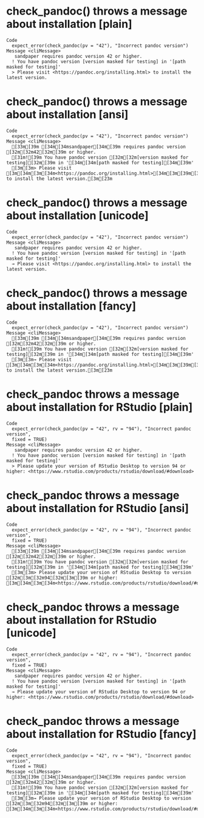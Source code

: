 # check_pandoc() throws a message about installation [plain]

    Code
      expect_error(check_pandoc(pv = "42"), "Incorrect pandoc version")
    Message <cliMessage>
       sandpaper requires pandoc version 42 or higher.
      ! You have pandoc version [version masked for testing] in '[path masked for testing]'
      > Please visit <https://pandoc.org/installing.html> to install the latest version.

# check_pandoc() throws a message about installation [ansi]

    Code
      expect_error(check_pandoc(pv = "42"), "Incorrect pandoc version")
    Message <cliMessage>
      [33m[39m [34m[34msandpaper[34m[39m requires pandoc version [32m[32m42[32m[39m or higher.
      [31m![39m You have pandoc version [32m[32m[version masked for testing][32m[39m in '[34m[34m[path masked for testing][34m[39m'
      [3m[3m> Please visit [3m[34m[3m[34m<https://pandoc.org/installing.html>[34m[3m[39m[3m to install the latest version.[3m[23m

# check_pandoc() throws a message about installation [unicode]

    Code
      expect_error(check_pandoc(pv = "42"), "Incorrect pandoc version")
    Message <cliMessage>
       sandpaper requires pandoc version 42 or higher.
      ! You have pandoc version [version masked for testing] in '[path masked for testing]'
      → Please visit <https://pandoc.org/installing.html> to install the latest version.

# check_pandoc() throws a message about installation [fancy]

    Code
      expect_error(check_pandoc(pv = "42"), "Incorrect pandoc version")
    Message <cliMessage>
      [33m[39m [34m[34msandpaper[34m[39m requires pandoc version [32m[32m42[32m[39m or higher.
      [31m![39m You have pandoc version [32m[32m[version masked for testing][32m[39m in '[34m[34m[path masked for testing][34m[39m'
      [3m[3m→ Please visit [3m[34m[3m[34m<https://pandoc.org/installing.html>[34m[3m[39m[3m to install the latest version.[3m[23m

# check_pandoc throws a message about installation for RStudio [plain]

    Code
      expect_error(check_pandoc(pv = "42", rv = "94"), "Incorrect pandoc version",
      fixed = TRUE)
    Message <cliMessage>
       sandpaper requires pandoc version 42 or higher.
      ! You have pandoc version [version masked for testing] in '[path masked for testing]'
      > Please update your version of RStudio Desktop to version 94 or higher: <https://www.rstudio.com/products/rstudio/download/#download>

# check_pandoc throws a message about installation for RStudio [ansi]

    Code
      expect_error(check_pandoc(pv = "42", rv = "94"), "Incorrect pandoc version",
      fixed = TRUE)
    Message <cliMessage>
      [33m[39m [34m[34msandpaper[34m[39m requires pandoc version [32m[32m42[32m[39m or higher.
      [31m![39m You have pandoc version [32m[32m[version masked for testing][32m[39m in '[34m[34m[path masked for testing][34m[39m'
      [3m[3m> Please update your version of RStudio Desktop to version [32m[3m[32m94[32m[3m[39m or higher: [3m[34m[3m[34m<https://www.rstudio.com/products/rstudio/download/#download>[34m[3m[39m[3m[3m[23m

# check_pandoc throws a message about installation for RStudio [unicode]

    Code
      expect_error(check_pandoc(pv = "42", rv = "94"), "Incorrect pandoc version",
      fixed = TRUE)
    Message <cliMessage>
       sandpaper requires pandoc version 42 or higher.
      ! You have pandoc version [version masked for testing] in '[path masked for testing]'
      → Please update your version of RStudio Desktop to version 94 or higher: <https://www.rstudio.com/products/rstudio/download/#download>

# check_pandoc throws a message about installation for RStudio [fancy]

    Code
      expect_error(check_pandoc(pv = "42", rv = "94"), "Incorrect pandoc version",
      fixed = TRUE)
    Message <cliMessage>
      [33m[39m [34m[34msandpaper[34m[39m requires pandoc version [32m[32m42[32m[39m or higher.
      [31m![39m You have pandoc version [32m[32m[version masked for testing][32m[39m in '[34m[34m[path masked for testing][34m[39m'
      [3m[3m→ Please update your version of RStudio Desktop to version [32m[3m[32m94[32m[3m[39m or higher: [3m[34m[3m[34m<https://www.rstudio.com/products/rstudio/download/#download>[34m[3m[39m[3m[3m[23m

